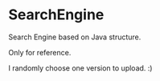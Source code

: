 # SearchEngine
Search Engine based on Java structure. 

Only for reference.

I randomly choose one version to upload. :)
